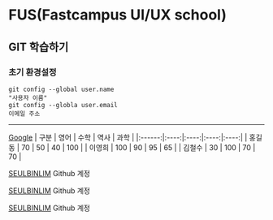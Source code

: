 # FUS(Fastcampus UI/UX school)
## GIT 학습하기
### 초기 환경설정
```
git config --global user.name
"사용자 이름"
git config --globla user.email
이메일 주소
```
-------
[Google](http://google.com) 
|  구분  | 영어 | 수학 | 역사 | 과학 |
|:------:|:----:|:----:|:----:|:----:|
| 홍길동 |  70  |  50  |  40  | 100  |
| 이영희 |  100 |  90  |  95  |  65  |
| 김철수 |  30  |  100 |  70  |  70  |

[SEULBINLIM](http://github.com/seulbinnim) Github 계정

[SEULBINLIM](http://github.com/seulbinnim) Github 계정

[SEULBINLIM](http://github.com/seulbinnim) Github 계정
